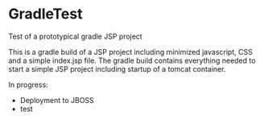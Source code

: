 GradleTest
==========

Test of a prototypical gradle JSP project

This is a gradle build of a JSP project including minimized
javascript, CSS and a simple index.jsp file.  The gradle build
contains everything needed to start a simple JSP project including
startup of a tomcat container.

In progress:

- Deployment to JBOSS
- test

